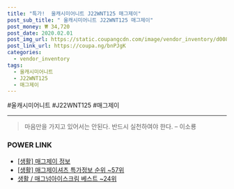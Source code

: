 ```yaml
--- 
title: "특가!  울캐시미어니트 J22WNT125 매그제이" 
post_sub_title: " 울캐시미어니트 J22WNT125 매그제이" 
post_money: ₩ 34,720 
post_date: 2020.02.01 
post_img_url: https://static.coupangcdn.com/image/vendor_inventory/d008/5612e19674483c9c588a2d2ee76254a670d4f1233e2c4e643e377b3c2908.jpg 
post_link_url: https://coupa.ng/bnPJgK 
categories: 
  - vendor_inventory 
tags: 
  - 울캐시미어니트 
  - J22WNT125 
  - 매그제이 
--- 
```

  #울캐시미어니트 #J22WNT125 #매그제이 
<hr> 

> 마음만을 가지고 있어서는 안된다. 반드시 실천하여야 한다. – 이소룡 


### POWER LINK

* <a href="https://blog.naver.com/sakai111/221761088913" target="_blank"> [생활] 매그제이 정보 </a>
* <a href="https://blog.naver.com/sakai111/221782489710" target="_blank"> [생활] 매그제이셔츠 특가정보 순위 ~57위</a>
* <a href="https://blog.naver.com/santokki14/221784050878" target="_blank">생활 / 매그넘아이스크림 베스트 ~24위</a>
